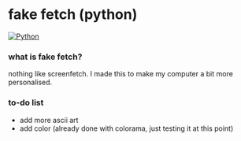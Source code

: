 # fake fetch (python)
[![Python](https://img.shields.io/badge/Python|3-blue.svg?style=flat)](https://www.python.org/)
### what is fake fetch?

nothing like screenfetch. 
I made this to make my computer a bit more personalised.


### to-do list
* add more ascii art
* add color (already done with colorama, just testing it at this point)

